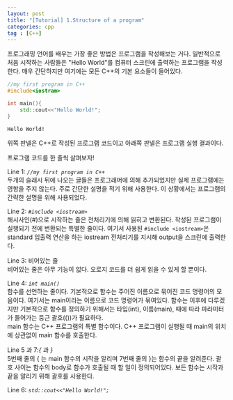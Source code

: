 ```yaml
---
layout: post
title: "[Tutorial] 1.Structure of a program"
categories: cpp
tag : [C++]
---
```


프로그래밍 언어를 배우는 가장 좋은 방법은 프로그램을 작성해보는 거다. 일반적으로 처음 시작하는 사람들은 "Hello World"를 컴퓨터 스크린에 출력하는 프로그램을 작성한다. 매우 간단하지만 여기에는 모든 C++의 기본 요소들이 들어있다.  
````cpp
//my first program in C++
#include<iostram>

int main(){
    std::cout<<"Hello World!";
}
````
```
Hello World!
```

위쪽 판넬은 C++로 작성된 프로그램 코드이고 아래쪽 판넬은 프로그램 실행 결과이다.  

프로그램 코드를 한 줄씩 살펴보자!  

Line 1: _`//my first program in C++`_  
    두개의 슬래시 뒤에 나오는 글들은 프로그래머에 의해 추가되었지만 실제 프로그램에는 영항을 주지 않는다. 주로 간단한 설명을 적기 위해 사용한다. 이 상황에서는 프로그램의 간략한 설명을 위해 사용되었다. 

Line 2: _`#include <iostream>`_  
    해시사인(#)으로 시작하는 줄은 전처리기에 의해 읽히고 변환된다. 작성된 프로그램이 실행되기 전에 변환되는 특별한 줄이다. 여기서 사용된 `#include <iostream>`은 standard 입출력 연산을 하는 iostream 전처리기를 지시해 output을 스크린에 출력한다.  

Line 3: 비어있는 줄  
    비어있는 줄은 아무 기능이 없다. 오로지 코드를 더 쉽게 읽을 수 있게 할 뿐이다.  

Line 4: _`int main()`_  
    함수를 선언하는 줄이다. 기본적으로 함수는 주어진 이름으로 묶어진 코드 명령어의 모음이다. 여기서는 main이라는 이름으로 코드 명령어가 묶여있다. 함수는 이후에 다루겠지만 기본적으로 함수를 정의하기 위해서는 타입(int), 이름(main), 때에 따라 파라미터가 들어가는 둥근 괄호(())가 필요하다.  
    main 함수는 C++ 프로그램의 특별 함수이다. C++ 프로그램이 실행될 때 main의 위치에 상관없이 main 함수를 호출한다.  

Line 5 과 7:_{_ 과 _}_  
    5번째 줄의 { 는 main 함수의 시작을 알리며 7번째 줄의 }는 함수의 끝을 알려준다. 괄호 사이는 함수의 body로 함수가 호출될 때 할 일이 정의되어있다. 보든 함수는 시작과 끝을 알리기 위해 괄호를 사용한다.  

Line 6: _`std::cout<<"Hello World!";`_  
    

